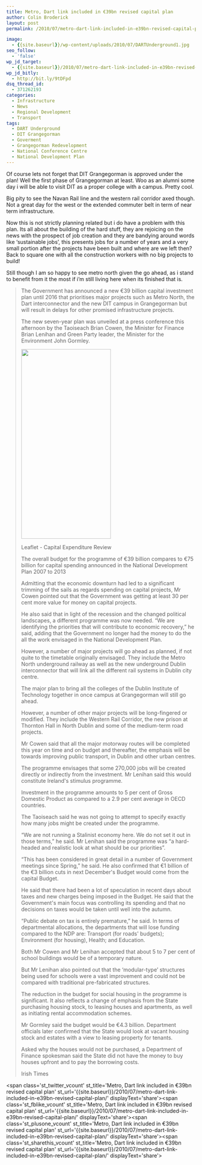 ```yaml
---
title: Metro, Dart link included in €39bn revised capital plan
author: Colin Broderick
layout: post
permalink: /2010/07/metro-dart-link-included-in-e39bn-revised-capital-plan/

image:
  - {{site.baseurl}}/wp-content/uploads/2010/07/DARTUnderground1.jpg
seo_follow:
  - 'false'
wp_jd_target:
  - {{site.baseurl}}/2010/07/metro-dart-link-included-in-e39bn-revised-capital-plan/
wp_jd_bitly:
  - http://bit.ly/9tDFpd
dsq_thread_id:
  - 371262193
categories:
  - Infrastructure
  - News
  - Regional Development
  - Transport
tags:
  - DART Underground
  - DIT Grangegorman
  - Goverment
  - Grangegorman Redevelopment
  - National Conference Centre
  - National Development Plan
---
```

Of course lets not forget that DIT Grangegorman is approved under the plan! Well the first phase of Grangegorman at least. Woo as an alumni some day i will be able to visit DIT as a proper college with a campus. Pretty cool.

Big pity to see the Navan Rail line and the western rail corridor axed though. Not a great day for the west or the extended commuter belt in term of near term infrastructure.

Now this is not strictly planning related but i do have a problem with this plan. Its all about the building of the hard stuff, they are rejoicing on the news with the prospect of job creation and they are bandying around words like &#8216;sustainable jobs&#8217;, this presents jobs for a number of years and a very small portion after the projects have been built and where are we left then? Back to square one with all the construction workers with no big projects to build!

Still though I am so happy to see metro north given the go ahead, as i stand to benefit from it the most if i&#8217;m still living here when its finished that is.

> The Government has announced a new €39 billion capital investment plan until 2016 that prioritises major projects such as Metro North, the Dart interconnector and the new DIT campus in Grangegorman but will result in delays for other promised infrastructure projects.
> 
> The new seven-year plan was unveiled at a press conference this afternoon by the Taoiseach Brian Cowen, the Minister for Finance Brian Lenihan and Green Party leader, the Minister for the Environment John Gormley.
> 
> <!--more-->
> 
> <div id="attachment_915" class="wp-caption alignleft" style="width: 248px">
>   <a href="http://www.taoiseach.gov.ie/eng/Government_Press_Office/Taoiseach's_Press_Releases_2010/Leaflet_-_Capital_Expenditure_Review.pdf"><img class="size-full wp-image-915 " title="Leaflet - Capital Expenditure Review" src="{{site.baseurl}}/wp-content/uploads/2010/07/Leaflet_-_Capital_Expenditure_Review_Page_01.jpg" alt="" width="238" height="505" /></a><p class="wp-caption-text">
>     Leaflet - Capital Expenditure Review
>   </p>
> </div>
> 
> The overall budget for the programme of €39 billion compares to €75 billion for capital spending announced in the National Development Plan 2007 to 2013
> 
> Admitting that the economic downturn had led to a significant trimming of the sails as regards spending on capital projects, Mr Cowen pointed out that the Government was getting at least 30 per cent more value for money on capital projects.
> 
> He also said that in light of the recession and the changed political landscapes, a different programme was now needed. &#8220;We are identifying the priorities that will contribute to economic recovery,&#8221; he said, adding that the Government no longer had the money to do the all the work envisaged in the National Development Plan.
> 
> However, a number of major projects will go ahead as planned, if not quite to the timetable originally envisaged. They include the Metro North underground railway as well as the new underground Dublin interconnector that will link all the different rail systems in Dublin city centre.
> 
> The major plan to bring all the colleges of the Dublin Institute of Technology together in once campus at Grangegorman will still go ahead.
> 
> However, a number of other major projects will be long-fingered or modified. They include the Western Rail Corridor, the new prison at Thornton Hall in North Dublin and some of the medium-term road projects.
> 
> Mr Cowen said that all the major motorway routes will be completed this year on time and on budget and thereafter, the emphasis will be towards improving public transport, in Dublin and other urban centres.
> 
> The programme envisages that some 270,000 jobs will be created directly or indirectly from the investment. Mr Lenihan said this would constitute Ireland's stimulus programme.
> 
> Investment in the programme amounts to 5 per cent of Gross Domestic Product as compared to a 2.9 per cent average in OECD countries.
> 
> The Taoiseach said he was not going to attempt to specify exactly how many jobs might be created under the programme.
> 
> &#8220;We are not running a Stalinist economy here. We do not set it out in those terms,&#8221; he said. Mr Lenihan said the programme was &#8220;a hard-headed and realistic look at what should be our priorities&#8221;.
> 
> &#8220;This has been considered in great detail in a number of Government meetings since Spring,&#8221; he said. He also confirmed that €1 billion of the €3 billion cuts in next December's Budget would come from the capital Budget.
> 
> He said that there had been a lot of speculation in recent days about taxes and new charges being imposed in the Budget. He said that the Government's main focus was controlling its spending and that no decisions on taxes would be taken until well into the autumn.
> 
> &#8220;Public debate on tax is entirely premature,&#8221; he said. In terms of departmental allocations, the departments that will lose funding compared to the NDP are: Transport (for roads' budgets); Environment (for housing), Health; and Education.
> 
> Both Mr Cowen and Mr Lenihan accepted that about 5 to 7 per cent of school buildings would be of a temporary nature.
> 
> But Mr Lenihan also pointed out that the &#8216;modular-type&#8217; structures being used for schools were a vast improvement and could not be compared with traditional pre-fabricated structures.
> 
> The reduction in the budget for social housing in the programme is significant. It also reflects a change of emphasis from the State purchasing housing stock, to leasing houses and apartments, as well as initiating rental accommodation schemes.
> 
> Mr Gormley said the budget would be €4.3 billion. Department officials later confirmed that the State would look at vacant housing stock and estates with a view to leasing property for tenants.
> 
> Asked why the houses would not be purchased, a Department of Finance spokesman said the State did not have the money to buy houses upfront and to pay the borrowing costs.
> 
> Irish Times

<span class='st\_twitter\_vcount' st\_title='Metro, Dart link included in €39bn revised capital plan' st\_url='{{site.baseurl}}/2010/07/metro-dart-link-included-in-e39bn-revised-capital-plan/' displayText='share'></span><span class='st\_fblike\_vcount' st\_title='Metro, Dart link included in €39bn revised capital plan' st\_url='{{site.baseurl}}/2010/07/metro-dart-link-included-in-e39bn-revised-capital-plan/' displayText='share'></span><span class='st\_plusone\_vcount' st\_title='Metro, Dart link included in €39bn revised capital plan' st\_url='{{site.baseurl}}/2010/07/metro-dart-link-included-in-e39bn-revised-capital-plan/' displayText='share'></span><span class='st\_sharethis\_vcount' st\_title='Metro, Dart link included in €39bn revised capital plan' st\_url='{{site.baseurl}}/2010/07/metro-dart-link-included-in-e39bn-revised-capital-plan/' displayText='share'></span>
